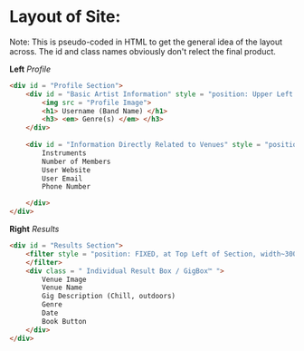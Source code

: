 # Layout of Site:

Note: This is pseudo-coded in HTML to get the general idea of the layout across.
      The id and class names obviously don't relect the final product.

**Left**
*Profile*
```html
<div id = "Profile Section">
    <div id = "Basic Artist Information" style = "position: Upper Left of Section">
        <img src = "Profile Image">
        <h1> Username (Band Name) </h1>
        <h3> <em> Genre(s) </em> </h3>
    </div>
    
    <div id = "Information Directly Related to Venues" style = "position: Bottom Center of Section">
        Instruments
        Number of Members
        User Website
        User Email
        Phone Number

    </div>
</div>
```

**Right**
*Results*
```html
<div id = "Results Section">
    <filter style = "position: FIXED, at Top Left of Section, width~300/400px / width~30-45%">
    </filter>
    <div class = " Individual Result Box / GigBox™ ">
        Venue Image
        Venue Name
        Gig Description (Chill, outdoors)
        Genre
        Date
        Book Button
    </div>
</div>
```